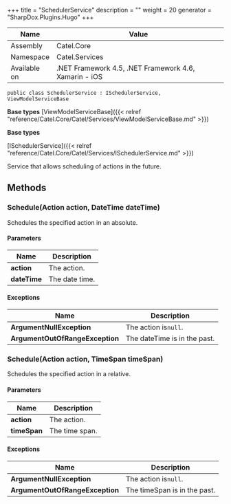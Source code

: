 

+++
title = "SchedulerService" 
description = ""
weight = 20
generator = "SharpDox.Plugins.Hugo"
+++

Name|Value
---|---
Assembly|Catel.Core
Namespace|Catel.Services
Available on|.NET Framework 4.5, .NET Framework 4.6, Xamarin - iOS

```
public class SchedulerService : ISchedulerService, ViewModelServiceBase
```

**Base types**
[ViewModelServiceBase]({{< relref "reference/Catel.Core/Catel/Services/ViewModelServiceBase.md" >}})

**Base types**

[ISchedulerService]({{< relref "reference/Catel.Core/Catel/Services/ISchedulerService.md" >}})

Service that allows scheduling of actions in the future.

## Methods

### Schedule(Action action, DateTime dateTime)

Schedules the specified action in an absolute.

#### Parameters

Name|Description
---|---
**action**|The action.
**dateTime**|The date time.

#### Exceptions

Name|Description
---|---
**ArgumentNullException**|The action is`null`.
**ArgumentOutOfRangeException**|The dateTime is in the past.

### Schedule(Action action, TimeSpan timeSpan)

Schedules the specified action in a relative.

#### Parameters

Name|Description
---|---
**action**|The action.
**timeSpan**|The time span.

#### Exceptions

Name|Description
---|---
**ArgumentNullException**|The action is`null`.
**ArgumentOutOfRangeException**|The timeSpan is in the past.

